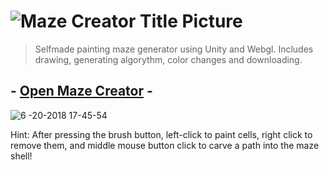 # ![Maze Creator Title Picture](https://github.com/necsii/Maze-Creator/blob/2f92c8b8a90148aad56e0c26947004308ad8b4dc/Screenshots/Logo.jpg)

> Selfmade painting maze generator using Unity and Webgl. Includes drawing, generating algorythm, color changes and downloading.

## - [Open Maze Creator](https://necsii.github.io/Maze-Creator/) -

![6 -20-2018 17-45-54](Screenshots/Preview.gif)

Hint: After pressing the brush button, left-click to paint cells, right click to remove them, and middle mouse button click to carve a path into the maze shell!
